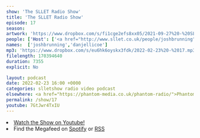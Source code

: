 ```yaml
---
show: 'The SLLET Radio Show'
title: 'The SLLET Radio Show'
episode: 17
season: 
artwork: 'https://www.dropbox.com/s/fi1cge2efs8xx05/2021-09-27%20-%20SLLET%20radio%20square.png?raw=1'
people: ['Host': ['<a href="http://www.sllet.co.uk/people/joshbrunning">Josh Brunning</a>','<a href="http://www.sllet.co.uk/people/danjellicoe">Dan Jellicoe</a>']]
names:  ['joshbrunning','danjellicoe']
mp3: 'https://www.dropbox.com/s/eu6hk6oyskx3fdk/2022-02-23%20-%2017.mp3?raw=1'
filelength: 170394640
duration: 7355
explicit: No

layout: podcast
date: 2022-02-23 16:00 +0000
categories: slletshow radio video podcast
elsewhere: <a href="https://phantom-media.co.uk/phantom-radio/">Phantom Media</a>
permalink: /show/17
youtube: 7GtJwr4TxIU
---
```


<li><a href="https://youtu.be/7GtJwr4TxIU">Watch the Show on Youtube!</a></li>
<li>Find the Megafeed on <a href="https://open.spotify.com/show/1WGc6YCF3UfAL7E62gHLAS?si=eff5901deb8d498e">Spotify</a> or <a href="https://anchor.fm/s/849e58ac/podcast/rss">RSS</a></li>
